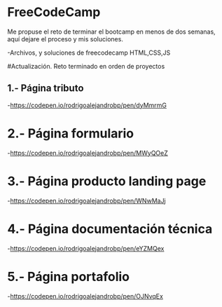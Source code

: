 # FreeCodeCamp

Me propuse el reto de terminar el bootcamp en menos de dos semanas, aquí dejare el proceso y mis soluciones.

-Archivos, y soluciones de freecodecamp HTML,CSS,JS

#Actualización.
Reto terminado en orden de proyectos 

## 1.- Página tributo 

-https://codepen.io/rodrigoalejandrobp/pen/dyMmrmG

# 2.- Página formulario

-https://codepen.io/rodrigoalejandrobp/pen/MWyQOeZ


# 3.- Página producto landing page

-https://codepen.io/rodrigoalejandrobp/pen/WNwMaJj

# 4.- Página documentación técnica

-https://codepen.io/rodrigoalejandrobp/pen/eYZMQex


# 5.- Página portafolio

-https://codepen.io/rodrigoalejandrobp/pen/OJNvqEx

